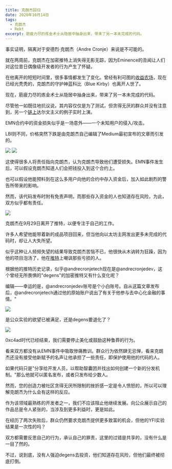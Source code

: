 ```yaml
---
title: 克朗杰回归
date: 2020年10月14日
tags:
  - 克朗杰
  - Rekt
excerpt: 筋疲力尽的炼金术士从隐居中抽身出来，带来了另一本未完成的代码。
---
```


事实证明，隔离对于安德烈·克朗杰（Andre Cronje）来说是不可能的。

就在两周前，克朗杰在加密推特上消失得无影无踪，因为Eminence的丑闻让人们对这位昔日偶像级开发者的行为产生了怀疑。

在他离开的短短时间里，很多事情都发生了变化。曾经有利可图的[收益农场](https://www.rekt.news/the-feast-of-defi-summer-is-over/)，现在已经光秃秃的，克朗杰的守护神蓝科比（Blue Kirby）也离开人世了。

现在，筋疲力尽的炼金术士从隐居中抽身出来，带来了另一本未完成的代码。

尽管他一如既往地抗议说，其内容仅仅是为了测试，但贪得无厌的群众并没有注意到，另一个[链上](https://etherscan.io/address/0x375da3e307ef2e1a9d9e1516f80738ca52cb7b85#tokentxns)达尔文主义的例子实时上演。

EMN合约中的资金损失似乎是一场意外——一个未知用户的侵入/攻击。

LBI则不同，价格突然下跌是由克朗杰自己编辑了Medium最初宣布的文章而引发的。

![](https://lh3.googleusercontent.com/kNMShmMFO2bY9Cy2eDsDBjhEeAm4jf7Q8RbM8UFVJrpgvLhujjkf3l2_BZ48aMnoE9UPlsISkhaX4JloEzu3WjbDhICg2abvKBmk005_gf_yLpx4HLrpoZIAuWtsf5ZYsDCnAvkp)
![](https://lh6.googleusercontent.com/j4e5w6FvjqkWptkl8QB1rq8UZs79oZyF6PTPavLw76thGycQxxZOsb5mz1CoXCs-FONJDPO6xWb_iPmqnXYWWY7n7cCJ5H_NAs7SbhpgWjkgGqt6BfYi8NyQh9tkwQHRziYoSN3t)
  
这使得很多人将责任指向克朗杰，认为克朗杰导致他们遭受损失。EMN事件发生后，可以假设克朗杰知道人们会把钱投入到这个合约上。

也可以假设他能预料到在这么多用户向他的合约中存入资金后，加入如此剧烈的警告所带来的影响。

然而，该代码发布时附有免责声明，而那些存入资金的人也知道存在风险，为此，双方似乎都有责任。

![](https://lh3.googleusercontent.com/7fvwSZOHWLSgxxc5_xRBTCJfQJ5IjZoOKktLBATSAnZ1oSnY9dZihqXuYXhM1dV1moNPA_xt_DYaRjqIRc4qH6MTXrJG2XBOtWlkt7ziD3W7Q45D4kKkuygYUDSNzrH_FekqFe8z)

克朗杰在9月29日离开了推特，以便专注于自己的工作。

许多人希望他能带着新的成品项目回来，但当他向以太坊主网发出更多未完成的代码时，却让人大失所望。

似乎这种让人频频失望的结果导致克朗杰苦恼不已，他很快从木讷转为狂躁，因为他的项目泡汤了，他在[推特](https://twitter.com/andrecronjedev)上嘲讽那些亏损的人。

根据他的推特历史记录，似乎@andrecronjetech现在是@andrecronjedev，这个曾经无所畏惧的"degens"的加密推特又有什么变化呢？

编辑——幸运的是，@andrecronjedev账号是个小白账号。自从这篇文章发布后，@andrecronjetech通过他的原始账户说出了有关于他参与去中心化金融的事情。"  

![](https://raw.githubusercontent.com/RektHQ/Assets/main/images/2020/10/image-4.png)

是公众实验的欲望已被满足，还是degens要退化了？ 

![](https://lh5.googleusercontent.com/Sa7RLfwxfrwrzCr0eDdrcGnqJ_SpEBeTxWbzLBisK3Kzvfyn_78_YRY6UeufivIUlPcmXctu1TsEmChtUO1zcjwvATeouKmRXiCPvJkjmbQ-X4_hRqzvKuZf_fbuHxXLxmtclkRb)

0xc4ad时代已经结束，我们需要停止美化或鼓励这种鲁莽的行为。

看来双方都没有从EMN事件中吸取惨痛教训。群众行为依然肆无忌惮，看来克朗杰还没有接受他新赋予的名声让他承担了一些责任，即保护使用他的代码的人。

如果代码只是"分享给开发人员，以帮助智囊团并找出如何创建一个新的分发机制。"那么他就可以匿名发布，或者只发布给少数人。

然而，您的创造力被社区贪得无厌所限制的挫折感一定是令人愤怒的，所以可以理解克朗杰为什么会有这样的反应。

作为该领域最熟练的开发者之一，我们不应该阻止他继续发展。向公众展示自己的作品总是令人紧张的，当涉及到更多利益时，更是如此。

在经历了两次失败后，群众仍然要求克朗杰提供更多致富的机会，但他的YFI实验结果是一次性的吗？

双方都需要反思自己的行为，承认自己的罪责，这里的过错是共享的，没有什么是一目了然的。

不过，说到底，没有人强迫degens去投资，他们知道存在风险，但他们最终被彻底打倒。



